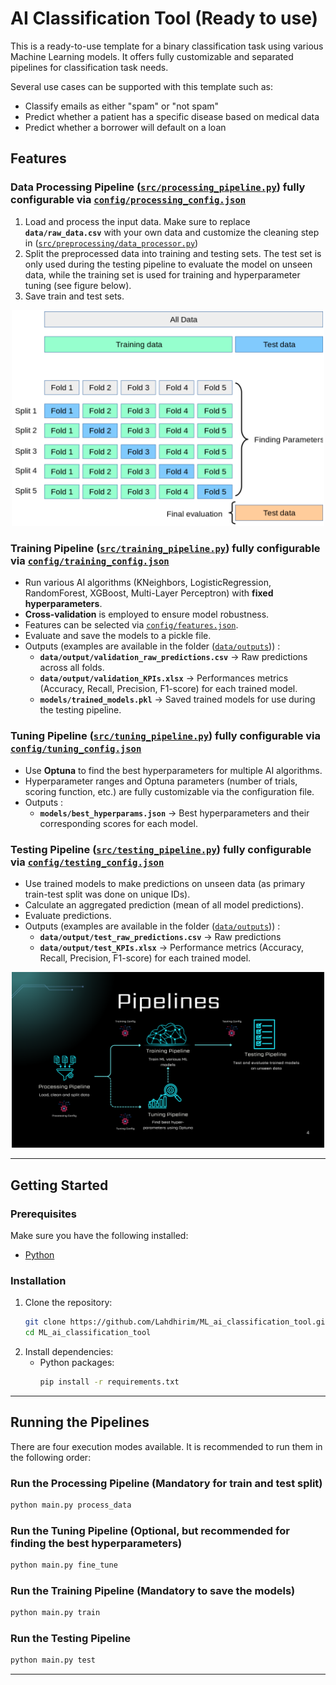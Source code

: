 # AI Classification Tool (Ready to use)
This is a ready-to-use template for a binary classification task using various Machine Learning models. It offers fully customizable
and separated pipelines for classification task needs.

Several use cases can be supported with this template such as:
- Classify emails as either "spam" or "not spam"
- Predict whether a patient has a specific disease based on medical data
- Predict whether a borrower will default on a loan

## Features
  
### Data Processing Pipeline ([`src/processing_pipeline.py`](src/processing_pipeline.py)) fully configurable via [`config/processing_config.json`](config/processing_config.json)
1. Load and process the input data. Make sure to replace **`data/raw_data.csv`** with your own data and customize the cleaning step in ([`src/preprocessing/data_processor.py`](src/preprocessing/data_processor.py))
2. Split the preprocessed data into training and testing sets. The test set is only used during the testing pipeline to evaluate the model on unseen data, while the training set is used for training and hyperparameter tuning (see figure below).
3. Save train and test sets.
<div style="text-align: center;">
    <img src="imgs/grid_search_cross_validation.png" alt="CV" width="500"/>
</div>

### Training Pipeline ([`src/training_pipeline.py`](src/training_pipeline.py)) fully configurable via [`config/training_config.json`](config/training_config.json)
- Run various AI algorithms (KNeighbors, LogisticRegression, RandomForest, XGBoost, Multi-Layer Perceptron) with **fixed hyperparameters**.
- **Cross-validation** is employed to ensure model robustness.
- Features can be selected via [`config/features.json`](config/features.json).
- Evaluate and save the models to a pickle file.
- Outputs (examples are available in the folder ([`data/outputs`](data/outputs))) : 
    * **`data/output/validation_raw_predictions.csv`** → Raw predictions across all folds.
    * **`data/output/validation_KPIs.xlsx`** → Performances metrics (Accuracy, Recall, Precision, F1-score) for each trained model.
    * **`models/trained_models.pkl`** → Saved trained models for use during the testing pipeline.

### Tuning Pipeline ([`src/tuning_pipeline.py`](src/tuning_pipeline.py)) fully configurable via [`config/tuning_config.json`](config/tuning_config.json)
- Use **Optuna** to find the best hyperparameters for multiple AI algorithms.
- Hyperparameter ranges and Optuna parameters (number of trials, scoring function, etc.) are fully customizable via the configuration file.
- Outputs : 
    * **`models/best_hyperparams.json`** → Best hyperparameters and their corresponding scores for each model.

### Testing Pipeline ([`src/testing_pipeline.py`](src/testing_pipeline.py)) fully configurable via [`config/testing_config.json`](config/testing_config.json)
- Use trained models to make predictions on unseen data (as primary train-test split was done on unique IDs).
- Calculate an aggregated prediction (mean of all model predictions).
- Evaluate predictions.
- Outputs (examples are available in the folder ([`data/outputs`](data/outputs))) : 
    * **`data/output/test_raw_predictions.csv`** → Raw predictions
    * **`data/output/test_KPIs.xlsx`** → Performance metrics (Accuracy, Recall, Precision, F1-score) for each trained model.

<div style="text-align: center;">
    <img src="imgs/pipelines.png" alt="CV" width="500"/>
</div>

---

## Getting Started

### Prerequisites
Make sure you have the following installed:
- [Python](http://python.org/downloads/)

### Installation
1. Clone the repository:
    ```bash
    git clone https://github.com/Lahdhirim/ML_ai_classification_tool.git
    cd ML_ai_classification_tool
    ```
2. Install dependencies:
    - Python packages:
        ```bash
        pip install -r requirements.txt
        ```

---
## Running the Pipelines
There are four execution modes available. It is recommended to run them in the following order:

### Run the Processing Pipeline (Mandatory for train and test split)
```bash
python main.py process_data
```

### Run the Tuning Pipeline (Optional, but recommended for finding the best hyperparameters)
```bash
python main.py fine_tune
```

### Run the Training Pipeline (Mandatory to save the models)
```bash
python main.py train
```

### Run the Testing Pipeline
```bash
python main.py test
```
---
